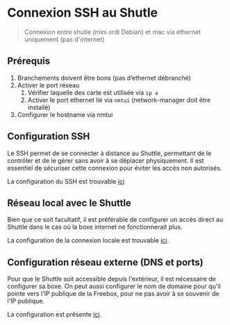 # Connexion SSH au Shutle

> Connexion entre shutle (mini ordi Debian) et mac via ethernet uniquement (pas d'internet)

## Prérequis

1. Branchements doivent être bons (pas d’ethernet débranché)
2. Activer le port réseau
   1. Vérifier laquelle des carte est utilisée via `ip a`
   2. Activer le port ethernet lié via `nmtui` (network-manager doit être installé)
3. Configurer le hostname via nmtui

## Configuration SSH

Le SSH permet de se connecter à distance au Shuttle, permettant de le contrôler et de le gérer sans avoir à se déplacer physiquement. Il est essentiel de sécuriser cette connexion pour éviter les accès non autorisés.

La configuration du SSH est trouvable [ici](ssh-configuration.md)

## Réseau local avec le Shuttle

Bien que ce soit facultatif, il est préférable de configurer un accès direct au Shuttle dans le cas où la boxe internet ne fonctionnerait plus.

La configuration de la connexion locale est trouvable [ici](private-net-configuration.md).

## Configuration réseau externe (DNS et ports)

Pour que le Shuttle soit accessible depuis l'extérieur, il est nécessaire de configurer sa boxe. On peut aussi configurer le nom de domaine pour qu'il pointe vers l'IP publique de la Freebox, pour ne pas avoir à se souvenir de l'IP publique.

La configuration est présente [ici](dns-ports-configuration.md#configuration-des-ports).
